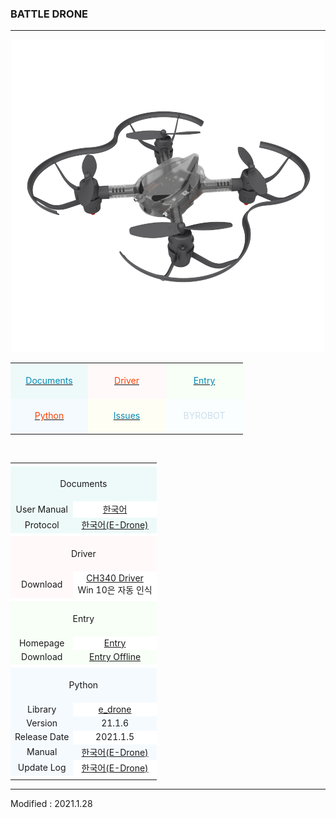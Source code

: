 ### BATTLE DRONE

---
<!-------------------------------------------------------------------------------------------------------

    2020.4.2

    각 index.md 파일 변경 시 사소한 링크 수정이나 펌웨어 업데이트 등은 직접 수정해도 상관없으나

    디자인 변경, 테이블 구조 변경 등의 작업을 하게 되는 경우, nightly.md 파일에서 먼저 작업을 할 것.

    git에 올려 화면이 정상적으로 표시되는지를 확인하고, index.md 파일을 변경하는 것을 권장함

-------------------------------------------------------------------------------------------------------->

<style>

    td.documents { background: #EEFAFA !important; }
    td.driver    { background: #FFF9FA !important; }
    td.entry     { background: #F7FFF7 !important; }
    td.python    { background: #F5FAFF !important; }
    td.issues    { background: #FFFEF5 !important; }
    td.byrobot   { background: #FAFEFE !important; }
    td.white     { background: #FFFFFF !important; }
    td.space     { background: #FFFFFF !important; }

    span.odd       { color: #0489B1; }
    span.even      { color: #FF4000; }
    span.byrobot   { color: #CCDDEE; }

</style>

<div align="center">
    <img src="/assets/images/products/byrobot_drone_3_10.png" alt="battle_drone">
    <table style="padding: 0px 0px 0px 0px;">
        <tr>
            <td width="110" class="documents"><div align="center">&nbsp;<br><a href="#Documents"><span class="odd">Documents</span></a><br>&nbsp;</div></td>
            <td width="110" class="driver"><div align="center">&nbsp;<br><a href="#Driver"><span class="even">Driver</span></a><br>&nbsp;</div></td>
            <td width="110" class="entry"><div align="center">&nbsp;<br><a href="#Entry"><span class="odd">Entry</span></a><br>&nbsp;</div></td>
        </tr>
        <tr>
            <td width="110" class="python"><div align="center">&nbsp;<br><a href="#Python"><span class="even">Python</span></a><br>&nbsp;</div></td>
            <td width="110" class="issues"><div align="center">&nbsp;<br><a href="https://github.com/BYROBOT/drone3/issues/" target="_blank"><span class="odd">Issues</span></a><br>&nbsp;</div></td>
            <td width="110" class="byrobot"><div align="center">&nbsp;<br><span class="byrobot">BYROBOT</span><br>&nbsp;</div></td>
        </tr>
    </table>
    <br>
    <table>
        <!-- Documents -->
        <tr><td colspan="3" class="space"></td></tr>
        <tr>
            <td colspan="3" class="documents"><div align="center"><a name="Documents"></a>&nbsp;<br>Documents<br>&nbsp;</div></td>
        </tr>
        <tr>
            <td class="documents"><div align="center">User Manual</div></td>
            <td colspan="2" class="white"><div align="center"><a href="/documents/kr/products/battle_drone/manual/user/">한국어</a></div></td>
        </tr>
        <tr>
            <td class="documents"><div align="center">Protocol</div></td>
            <td colspan="2" class="documents"><div align="center"><a href="/documents/kr/products/e_drone/protocol/" target="_blank">한국어(E-Drone)</a></div></td>
        </tr>
        <!-- Driver -->
        <tr><td colspan="3" class="space"></td></tr>
        <tr>
            <td colspan="3" class="driver"><div align="center"><a name="Driver"></a>&nbsp;<br>Driver<br>&nbsp;</div></td>
        </tr>
        <tr>
            <td class="driver">
                <div align="center">Download</div>
            </td>
            <td colspan="2" class="white">
                <div align="center"><a href="http://www.wch-ic.com/search?q=CH340&t=downloads" target="_blank">CH340 Driver</a></div>
                <div align="center">Win 10은 자동 인식</div>
            </td>
        </tr>
        <!-- Entry -->
        <tr><td colspan="3" class="space"></td></tr>
        <tr>
            <td colspan="3" class="entry"><div align="center"><a name="Entry"></a>&nbsp;<br>Entry<br>&nbsp;</div></td>
        </tr>
        <tr>
            <td class="entry"><div align="center">Homepage</div></td>
            <td colspan="2" class="white"><div align="center"><a href="https://playentry.org/" target="_blank">Entry</a></div></td>
        </tr>
        <tr>
            <td class="entry"><div align="center">Download</div></td>
            <td colspan="2" class="entry"><div align="center"><a href="https://playentry.org/#!/offlineEditor" target="_blank">Entry Offline</a></div></td>
        </tr>
        <!-- Python -->
        <tr><td colspan="3" class="space"></td></tr>
        <tr>
            <td colspan="3" class="python"><div align="center"><a name="Python"></a>&nbsp;<br>Python<br>&nbsp;</div></td>
        </tr>
        <tr>
            <td class="python"><div align="center">Library</div></td>
            <td colspan="2" class="white"><div align="center"><a href="https://pypi.org/project/e-drone/" target="_blank">e_drone</a></div></td>
        </tr>
        <tr>
            <td class="python"><div align="center">Version</div></td>
            <td colspan="2" class="python"><div align="center">21.1.6</div></td>
        </tr>
        <tr>
            <td class="python"><div align="center">Release Date</div></td>
            <td colspan="2" class="white"><div align="center">2021.1.5</div></td>
        </tr>
        <tr>
            <td class="python"><div align="center">Manual</div></td>
            <td colspan="2" class="python"><div align="center"><a href="/documents/kr/products/e_drone/library/python/e_drone/" target="_blank">한국어(E-Drone)</a></div></td>
        </tr>
        <tr>
            <td class="python"><div align="center">Update Log</div></td>
            <td colspan="2" class="white"><div align="center"><a href="/documents/kr/products/e_drone/log/updates/python/" target="_blank">한국어(E-Drone)</a></div></td>
        </tr>
        <tr><td colspan="3" class="space"></td></tr>
    </table>
</div>

---

Modified : 2021.1.28
